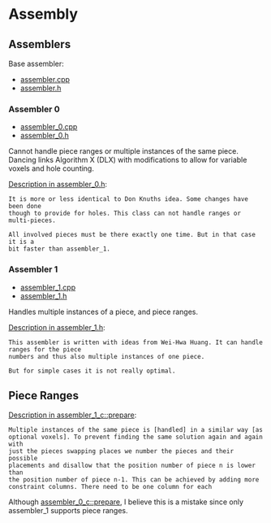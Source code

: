 # Assembly

## Assemblers

Base assembler:
  * [assembler.cpp](burr-tools/src/lib/assembler.cpp)
  * [assembler.h](burr-tools/src/lib/assembler.h)

### Assembler 0
  * [assembler_0.cpp](burr-tools/src/lib/assembler_0.cpp)
  * [assembler_0.h](burr-tools/src/lib/assembler_0.h)

Cannot handle piece ranges or multiple instances of the same piece. Dancing
links Algorithm X (DLX) with modifications to allow for variable voxels and
hole counting.

[Description in assembler_0.h](burr-tools/src/lib/assembler_0.h#L36):

    It is more or less identical to Don Knuths idea. Some changes have been done
    though to provide for holes. This class can not handle ranges or multi-pieces.

    All involved pieces must be there exactly one time. But in that case it is a
    bit faster than assembler_1.

### Assembler 1
  * [assembler_1.cpp](burr-tools/src/lib/assembler_1.cpp)
  * [assembler_1.h](burr-tools/src/lib/assembler_1.h)

Handles multiple instances of a piece, and piece ranges.

[Description in assembler_1.h](burr-tools/src/lib/assembler_1.h#L37):

    This assembler is written with ideas from Wei-Hwa Huang. It can handle ranges for the piece
    numbers and thus also multiple instances of one piece.

    But for simple cases it is not really optimal.

## Piece Ranges

[Description in assembler_1_c::prepare](burr-tools/src/lib/assembler_1.cpp#L331):

    Multiple instances of the same piece is [handled] in a similar way [as
    optional voxels]. To prevent finding the same solution again and again with
    just the pieces swapping places we number the pieces and their possible
    placements and disallow that the position number of piece n is lower than
    the position number of piece n-1. This can be achieved by adding more
    constraint columns. There need to be one column for each

Although [assembler_0_c::prepare](burr-tools/src/lib/assembler_0.cpp#L402), I believe this is a mistake since only assembler_1 supports piece ranges.

